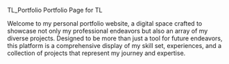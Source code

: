 TL_Portfolio
Portfolio Page for TL

Welcome to my personal portfolio website, a digital space crafted to showcase not only my professional endeavors but also an array of my diverse projects. Designed to be more than just a tool for future endeavors, this platform is a comprehensive display of my skill set, experiences, and a collection of projects that represent my journey and expertise.

